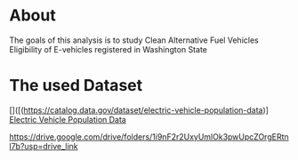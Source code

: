 # About
 The goals of this analysis is to study Clean Alternative Fuel Vehicles Eligibility of E-vehicles registered in Washington State

# The used Dataset 
  []([(https://catalog.data.gov/dataset/electric-vehicle-population-data)]
  [Electric Vehicle Population Data](https://catalog.data.gov/dataset/electric-vehicle-population-data)


  https://drive.google.com/drive/folders/1i9nF2r2UxyUmlOk3pwUpcZOrgERtnl7b?usp=drive_link
